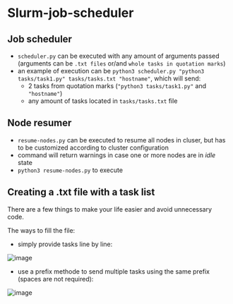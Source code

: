 # Slurm-job-scheduler

## Job scheduler
- `scheduler.py` can be executed with any amount of arguments passed (arguments can be `.txt files` or/and `whole tasks in quotation marks`)
- an example of execution can be `python3 scheduler.py "python3 tasks/task1.py" tasks/tasks.txt "hostname"`, which will send:
    * 2 tasks from quotation marks (`"python3 tasks/task1.py"` and `"hostname"`)
    * any amount of tasks located in `tasks/tasks.txt` file

## Node resumer
- `resume-nodes.py` can be executed to resume all nodes in cluser, but has to be customized according to cluster configuration
- command will return warnings in case one or more nodes are in _idle_ state
- `python3 resume-nodes.py` to execute

## Creating a .txt file with a task list
There are a few things to make your life easier and avoid unnecessary code.

The ways to fill the file:
- simply provide tasks line by line:

![image](https://user-images.githubusercontent.com/75808585/150392859-d7767712-f55d-4332-9ea8-dbf032c382b8.png)
- use a prefix methode to send multiple tasks using the same prefix (spaces are not required):

![image](https://user-images.githubusercontent.com/75808585/150393396-348367ab-633f-4fa2-a016-282930c2204f.png)
